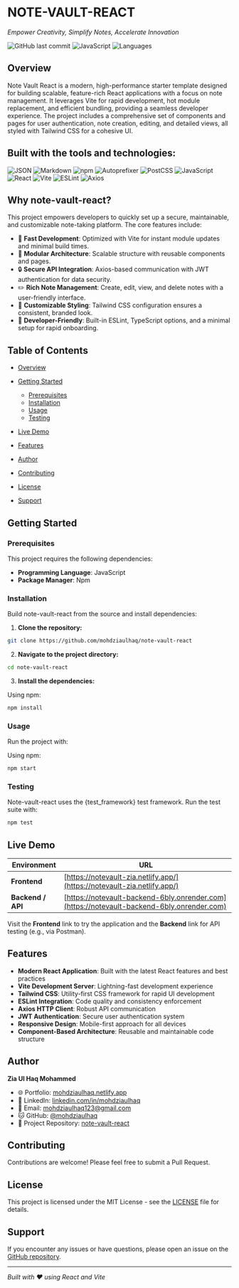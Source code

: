 # NOTE-VAULT-REACT

*Empower Creativity, Simplify Notes, Accelerate Innovation*

![GitHub last commit](https://img.shields.io/badge/last%20commit-today-blue)
![JavaScript](https://img.shields.io/badge/javascript-93.8%25-yellow)
![Languages](https://img.shields.io/badge/languages-3-blue)

## Overview

Note Vault React is a modern, high-performance starter template designed for building scalable, feature-rich React applications with a focus on note management. It leverages Vite for rapid development, hot module replacement, and efficient bundling, providing a seamless developer experience. The project includes a comprehensive set of components and pages for user authentication, note creation, editing, and detailed views, all styled with Tailwind CSS for a cohesive UI.

## Built with the tools and technologies:

![JSON](https://img.shields.io/badge/JSON-000000?style=flat-square\&logo=json\&logoColor=white)
![Markdown](https://img.shields.io/badge/Markdown-000000?style=flat-square\&logo=markdown\&logoColor=white)
![npm](https://img.shields.io/badge/npm-CB3837?style=flat-square\&logo=npm\&logoColor=white)
![Autoprefixer](https://img.shields.io/badge/Autoprefixer-DD3A0A?style=flat-square\&logo=autoprefixer\&logoColor=white)
![PostCSS](https://img.shields.io/badge/PostCSS-DD3A0A?style=flat-square\&logo=postcss\&logoColor=white)
![JavaScript](https://img.shields.io/badge/JavaScript-F7DF1E?style=flat-square\&logo=javascript\&logoColor=black)
![React](https://img.shields.io/badge/React-61DAFB?style=flat-square\&logo=react\&logoColor=black)
![Vite](https://img.shields.io/badge/Vite-646CFF?style=flat-square\&logo=vite\&logoColor=white)
![ESLint](https://img.shields.io/badge/ESLint-4B32C3?style=flat-square\&logo=eslint\&logoColor=white)
![Axios](https://img.shields.io/badge/Axios-5A29E4?style=flat-square\&logo=axios\&logoColor=white)

## Why note-vault-react?

This project empowers developers to quickly set up a secure, maintainable, and customizable note-taking platform. The core features include:

* 🎯 **Fast Development**: Optimized with Vite for instant module updates and minimal build times.
* 🔧 **Modular Architecture**: Scalable structure with reusable components and pages.
* 🔒 **Secure API Integration**: Axios-based communication with JWT authentication for data security.
* ✏️ **Rich Note Management**: Create, edit, view, and delete notes with a user-friendly interface.
* 🎨 **Customizable Styling**: Tailwind CSS configuration ensures a consistent, branded look.
* 🚀 **Developer-Friendly**: Built-in ESLint, TypeScript options, and a minimal setup for rapid onboarding.

## Table of Contents

* [Overview](#overview)
* [Getting Started](#getting-started)

  * [Prerequisites](#prerequisites)
  * [Installation](#installation)
  * [Usage](#usage)
  * [Testing](#testing)
* [Live Demo](#live-demo)
* [Features](#features)
* [Author](#author)
* [Contributing](#contributing)
* [License](#license)
* [Support](#support)

## Getting Started

### Prerequisites

This project requires the following dependencies:

* **Programming Language**: JavaScript
* **Package Manager**: Npm

### Installation

Build note-vault-react from the source and install dependencies:

1. **Clone the repository:**

```bash
git clone https://github.com/mohdziaulhaq/note-vault-react
```

2. **Navigate to the project directory:**

```bash
cd note-vault-react
```

3. **Install the dependencies:**

Using npm:

```bash
npm install
```

### Usage

Run the project with:

Using npm:

```bash
npm start
```

### Testing

Note-vault-react uses the {test\_framework} test framework. Run the test suite with:

```bash
npm test
```

## Live Demo

| Environment       | URL                                                                                        |
| ----------------- | ------------------------------------------------------------------------------------------ |
| **Frontend**      | [https://notevault-zia.netlify.app/](https://notevault-zia.netlify.app/)                   |
| **Backend / API** | [https://notevault-backend-6bly.onrender.com](https://notevault-backend-6bly.onrender.com) |

Visit the **Frontend** link to try the application and the **Backend** link for API testing (e.g., via Postman).

## Features

* **Modern React Application**: Built with the latest React features and best practices
* **Vite Development Server**: Lightning-fast development experience
* **Tailwind CSS**: Utility-first CSS framework for rapid UI development
* **ESLint Integration**: Code quality and consistency enforcement
* **Axios HTTP Client**: Robust API communication
* **JWT Authentication**: Secure user authentication system
* **Responsive Design**: Mobile-first approach for all devices
* **Component-Based Architecture**: Reusable and maintainable code structure

## Author

**Zia Ul Haq Mohammed**

* 🌐 Portfolio: [mohdziaulhaq.netlify.app](https://mohdziaulhaq.netlify.app)
* 💼 LinkedIn: [linkedin.com/in/mohdziaulhaq](https://www.linkedin.com/in/mohdziaulhaq/)
* 📧 Email: [mohdziaulhaq123@gmail.com](mailto:mohdziaulhaq123@gmail.com)
* 🐱 GitHub: [@mohdziaulhaq](https://github.com/mohdziaulhaq)
* 📁 Project Repository: [note-vault-react](https://github.com/mohdziaulhaq/note-vault-react)

## Contributing

Contributions are welcome! Please feel free to submit a Pull Request.

## License

This project is licensed under the MIT License - see the [LICENSE](LICENSE) file for details.

## Support

If you encounter any issues or have questions, please open an issue on the [GitHub repository](https://github.com/mohdziaulhaq/note-vault-react/issues).

---

*Built with ❤️ using React and Vite*
